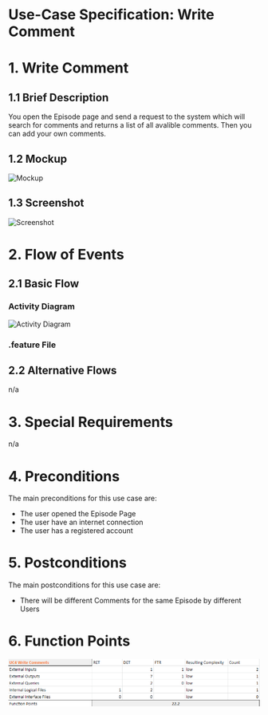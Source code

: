 # Use-Case Specification: Write Comment

# 1. Write Comment

## 1.1 Brief Description
You open the Episode page and send a request to the system which will search for comments and returns a list of all avalible comments.
Then you can add your own comments.

## 1.2 Mockup
![Mockup](https://aniflixapp.files.wordpress.com/2019/10/comments-1.jpg?w=395)

## 1.3 Screenshot
![Screenshot](https://aniflixapp.files.wordpress.com/2019/11/episodepage.jpg)

# 2. Flow of Events

## 2.1 Basic Flow

### Activity Diagram
![Activity Diagram](https://raw.githubusercontent.com/d0mmi/Aniflix-App/master/docs/UC/Diagrams/activity_diagramm_write_comment.png)

### .feature File



## 2.2 Alternative Flows
n/a

# 3. Special Requirements
n/a

# 4. Preconditions
The main preconditions for this use case are:

  - The user opened the Episode Page
  - The user have an internet connection
  - The user has a registered account

# 5. Postconditions

The main postconditions for this use case are:

 - There will be different Comments for the same Episode by different Users

# 6. Function Points
![Function Points](./Diagrams/uc4_fp.png)